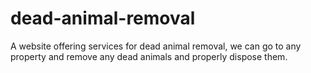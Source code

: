 # dead-animal-removal
A website offering services for dead animal removal, we can go to any property and remove any dead animals and properly dispose them.
